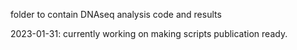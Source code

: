 folder to contain DNAseq analysis code and results

2023-01-31: currently working on making scripts publication ready.
